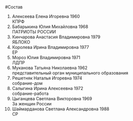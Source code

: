 #Состав
1. Алексеева Елена Игоревна 1960   
    КПРФ
2. Бабарыкина Юлия Михайловна 1968   
    ПАТРИОТЫ РОССИИ
3. Кинчарова Анастасия Владимировна 1979   
    ЯБЛОКО
4. Королева Ирина Владимировна 1977   
    ЕР
5. Мороз Юлия Владимировна 1971   
    ЛДПР
6. Муканова Татьяна Николаевна 1962   
    представительный орган муниципального образования
7. Решетняк Наталья Игоревна 1974   
    собрание-дом
8. Салыгина Ирина Алексеевна 1972   
    собрание-работа
9. Цыганцева Светлана Викторовна 1969   
    За женщин России
10. Шаймарданова Светлана Александровна 1988   
    СР
